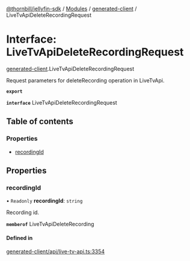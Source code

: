 [@thornbill/jellyfin-sdk](../README.md) / [Modules](../modules.md) / [generated-client](../modules/generated_client.md) / LiveTvApiDeleteRecordingRequest

# Interface: LiveTvApiDeleteRecordingRequest

[generated-client](../modules/generated_client.md).LiveTvApiDeleteRecordingRequest

Request parameters for deleteRecording operation in LiveTvApi.

**`export`**

**`interface`** LiveTvApiDeleteRecordingRequest

## Table of contents

### Properties

- [recordingId](generated_client.LiveTvApiDeleteRecordingRequest.md#recordingid)

## Properties

### recordingId

• `Readonly` **recordingId**: `string`

Recording id.

**`memberof`** LiveTvApiDeleteRecording

#### Defined in

[generated-client/api/live-tv-api.ts:3354](https://github.com/thornbill/jellyfin-sdk-typescript/blob/3ae780a/src/generated-client/api/live-tv-api.ts#L3354)
